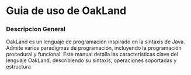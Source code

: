 # Guia de uso de OakLand
### Descripcion General
OakLand es un lenguaje de programación inspirado en la sintaxis de Java. Admite varios paradigmas de programación, incluyendo la programación procedural y funcional. Este manual detalla las características clave del lenguaje OakLand, describiendo su sintaxis, operaciones soportadas y estructura